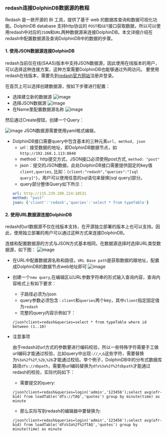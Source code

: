 ### redash连接DolphinDB数据源的教程
Redash 是一款开源的 BI 工具，提供了基于 web 的数据库查询和数据可视化功能。DolphinDB database 支持http协议的 `POST`和`GET`接口获取数据，所以可以使用redash中对应的`JSON`和`URL`两种数据源来连接DolphinDB。本文详细介绍在redash中配置数据源及查询DolphinDB中的数据的步骤。
#### 1. 使用JSON数据源连接DolphinDB
redash当前仅在线(SAAS)版本中支持JSON数据源，因此使用在线版本的用户，可以选择这种连接方案，这种方案需要DolphinDB也能够通过外网访问。
要使用redash在线版本，需要先到[redash官方网站](https://redash.io)注册并登录。

在首页上可以选择创建数据源，按如下步骤进行配置：
* 选择建立新的数据源
![image](images/redash/ds1.png)
* 选择JSON数据源
![image](images/redash/ds2.png)
* 在Name里配置数据源名称
![image](images/redash/ds8.png)


然后通过Create按钮，创建一个Query：

![image](images/redash/ds4.png)
JSON数据源需要使用yaml格式编辑，
* DolphinDB接口需要query中包含基本的三种元素`url, method, json`
	* url：接受数据的地址，即DolphinDB数据节点，如`http://192.168.1.113:8848`
	* method：http提交方式，JSON接口必须使用post方式, `method: "post"`
	* json：提交的JSON数据，此处DolphinDB接口需要提供固定的key值`client,queries`, 比如：`{client:"redash","queries":"[sql query]"}`，用户可以使用任意的sql语句来替换[sql query]部分。
	* query部分整体Query如下所示：
	```yaml
	url: http://115.239.209.224:18531
	method: "post"
	json: {'client':'redash','queries':'select * from typeTable'}
	```

#### 2. 使用URL数据源连接DolphinDB
redash的url数据源不仅在线版本支持，在开源独立部署的版本上也可以支持。因此，使用独立部署的用户可以通过这种方式来连接DolphinDB。

连接和配置数据源的方式与JSON方式基本相同，在数据源选择时选择URL类型数据源，如下图：
![image](images/redash/ds5.png)
* 在URL中配置数据源名称和路径，`URL Base path`是获取数据的跟地址，配置成DolphinDB的数据节点web地址即可
![image](images/redash/ds6.png)
* 创建一个`new query`,在编辑区以URL参数字符串的形式输入查询内容，查询内容格式上有如下要求：
    * 子路径必须为/json
    * query参数必须包含 : `client`和`queries`两个key，其中`client`指定固定值为`redash`
    * 完整的query内容示例如下：
    ```
    /json?client=redash&queries=select * from typeTable where id between (1..10) 
    ``` 

* 注意事项

    由于redash对url方式的参数要进行编码校验，所以一些特殊字符需要手工做url编码才能通过校验，比如query中出现`://`,`+`,`&`这些字符，需要替换为`%3a%2f%2f`,`%2b`,`%26`才能通过校验。举个例子，DolphinDB中的分布式数据库路径`dfs://dbpath`，需要用url编码替换为`dfs%3a%2f%2fdbpath`才能通过redash的校验，实际代码如下：
    * 需要提交的query:
    ```
    /json?client=redash&queries=login('admin','123456');select avg(ofr-bid) from loadTable('dfs://TAQ','quotes') group by minute(time) as minute  
    ```
    * 那么实际写到redash的编辑器中要替换为:
    ```
    /json?client=redash&queries=login('admin','123456');select avg(ofr-bid) from loadTable('dfs%3a%2f%2fTAQ','quotes') group by minute(time) as minute 
    ```
